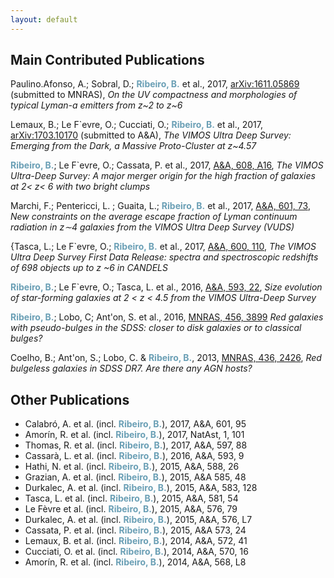 ```yaml
---
layout: default
---
```


## Main Contributed Publications

Paulino.Afonso, A.; Sobral, D.; <span style="color:#6a9fb5">**Ribeiro, B.**</span> et al., 2017, [arXiv:1611.05869](https://arxiv.org/abs/1611.05869) (submitted to MNRAS), _On the UV compactness and morphologies of typical Lyman-a emitters from z~2 to z~6_

Lemaux, B.;  Le F\`evre, O.; Cucciati, O.; <span style="color:#6a9fb5">**Ribeiro, B.**</span> et al., 2017, [arXiv:1703.10170](https://arxiv.org/abs/1703.10170) (submitted to A&A), _The VIMOS Ultra Deep Survey: Emerging from the Dark, a Massive Proto-Cluster at z~4.57_

<span style="color:#6a9fb5">**Ribeiro, B.**</span>; Le F\`evre, O.; Cassata, P. et al., 2017,  [A&A, 608, A16](https://arxiv.org/abs/1611.05869), _The VIMOS Ultra-Deep Survey: A major merger origin for the high fraction of galaxies at 2< z< 6 with two bright clumps_

Marchi, F.; Pentericci, L. ; Guaita, L.; <span style="color:#6a9fb5">**Ribeiro, B.**</span> et al., 2017, [A&A, 601, 73](https://arxiv.org/abs/1611.05882), _New constraints on the average escape fraction of Lyman continuum radiation in z$\sim$4 galaxies from the VIMOS Ultra Deep Survey (VUDS)_

{Tasca, L.; Le F\`evre, O.; <span style="color:#6a9fb5">**Ribeiro, B.**</span> et al., 2017,  [A&A, 600, 110](http://arxiv.org/abs/1602.01842), _The VIMOS Ultra Deep Survey First Data Release: spectra and spectroscopic redshifts of 698 objects up to z ~6 in CANDELS_

<span style="color:#6a9fb5">**Ribeiro, B.**</span>; Le F\`evre, O.; Tasca, L. et al., 2016,   [A&A, 593, 22](https://ui.adsabs.harvard.edu/#abs/2016A&A...593A..22R/abstract), _Size evolution of star-forming galaxies at 2 < z < 4.5 from the VIMOS Ultra-Deep Survey_

<span style="color:#6a9fb5">**Ribeiro, B.**</span>; Lobo, C; Ant\'on, S. et al., 2016,  [MNRAS, 456, 3899](http://mnras.oxfordjournals.org/content/456/4/3899) _Red galaxies with pseudo-bulges in the SDSS: closer to disk galaxies or to classical bulges?_

Coelho, B.; Ant\'on, S.; Lobo, C. & <span style="color:#6a9fb5">**Ribeiro, B.**</span>, 2013, [MNRAS, 436, 2426](http://mnras.oxfordjournals.org/content/436/3/2426), _Red bulgeless galaxies in SDSS DR7. Are there any AGN hosts?_


## Other Publications

* Calabró, A. et al. (incl. <span style="color:#6a9fb5">**Ribeiro, B.**</span>), 2017, A&A, 601, 95
* Amorín, R. et al. (incl. <span style="color:#6a9fb5">**Ribeiro, B.**</span>), 2017, NatAst, 1, 101
* Thomas, R. et al. (incl. <span style="color:#6a9fb5">**Ribeiro, B.**</span>), 2017, A&A, 597, 88
* Cassarà, L. et al. (incl. <span style="color:#6a9fb5">**Ribeiro, B.**</span>), 2016, A&A, 593, 9
* Hathi, N. et al. (incl. <span style="color:#6a9fb5">**Ribeiro, B.**</span>), 2015, A&A, 588, 26
* Grazian, A. et al. (incl. <span style="color:#6a9fb5">**Ribeiro, B.**</span>), 2015, A&A 585, 48
* Durkalec, A. et al. (incl. <span style="color:#6a9fb5">**Ribeiro, B.**</span>), 2015, A&A, 583, 128
* Tasca, L. et al. (incl. <span style="color:#6a9fb5">**Ribeiro, B.**</span>), 2015, A&A, 581, 54
* Le Fèvre et al. (incl. <span style="color:#6a9fb5">**Ribeiro, B.**</span>), 2015, A&A, 576, 79
* Durkalec, A. et al. (incl. <span style="color:#6a9fb5">**Ribeiro, B.**</span>), 2015, A&A, 576, L7
* Cassata, P. et al. (incl. <span style="color:#6a9fb5">**Ribeiro, B.**</span>), 2015, A&A 573, 24
* Lemaux, B. et al. (incl. <span style="color:#6a9fb5">**Ribeiro, B.**</span>), 2014, A&A, 572, 41
* Cucciati, O. et al. (incl. <span style="color:#6a9fb5">**Ribeiro, B.**</span>), 2014, A&A, 570, 16
* Amorín, R. et al. (incl. <span style="color:#6a9fb5">**Ribeiro, B.**</span>), 2014, A&A, 568, L8
